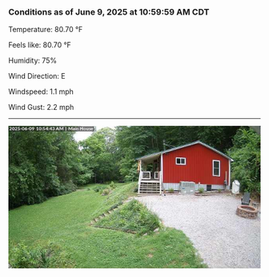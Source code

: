 ### Conditions as of June 9, 2025 at 10:59:59 AM CDT 

Temperature: 80.70 &deg;F

Feels like: 80.70 &deg;F

Humidity: 75%

Wind Direction: E

Windspeed: 1.1 mph

Wind Gust: 2.2 mph

---

<img src="./images/latest.jpeg"/>

